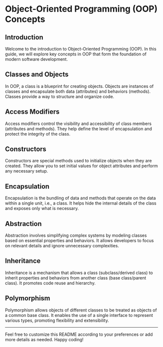 # Object-Oriented Programming (OOP) Concepts

## Introduction
Welcome to the introduction to Object-Oriented Programming (OOP). In this guide, we will explore key concepts in OOP that form the foundation of modern software development.

## Classes and Objects
In OOP, a class is a blueprint for creating objects. Objects are instances of classes and encapsulate both data (attributes) and behaviors (methods). Classes provide a way to structure and organize code.

## Access Modifiers
Access modifiers control the visibility and accessibility of class members (attributes and methods). They help define the level of encapsulation and protect the integrity of the class.

## Constructors
Constructors are special methods used to initialize objects when they are created. They allow you to set initial values for object attributes and perform any necessary setup.

## Encapsulation
Encapsulation is the bundling of data and methods that operate on the data within a single unit, i.e., a class. It helps hide the internal details of the class and exposes only what is necessary.

## Abstraction
Abstraction involves simplifying complex systems by modeling classes based on essential properties and behaviors. It allows developers to focus on relevant details and ignore unnecessary complexities.

## Inheritance
Inheritance is a mechanism that allows a class (subclass/derived class) to inherit properties and behaviors from another class (base class/parent class). It promotes code reuse and hierarchy.

## Polymorphism
Polymorphism allows objects of different classes to be treated as objects of a common base class. It enables the use of a single interface to represent various types, promoting flexibility and extensibility.

---

Feel free to customize this README according to your preferences or add more details as needed. Happy coding!
